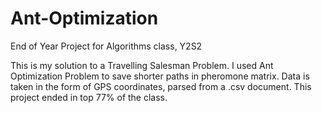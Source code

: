 # Ant-Optimization
End of Year Project for Algorithms class, Y2S2

This is my solution to a Travelling Salesman Problem. I used Ant Optimization Problem to save shorter paths in pheromone matrix. Data is taken in the form of GPS coordinates, parsed from a .csv document. This project ended in top 77% of the class.
